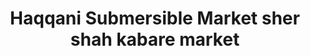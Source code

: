 ---
title: "Haqqani Submersible Market sher shah kabare market"
url: /karachi/haqqani-submersible-market-sher-shah-kabare-market/
shop: electronics
---